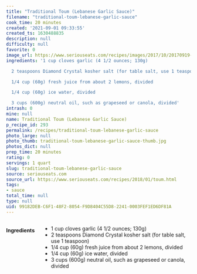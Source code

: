 ```yaml
---
title: "Traditional Toum (Lebanese Garlic Sauce)"
filename: "traditional-toum-lebanese-garlic-sauce"
cook_time: 20 minutes
created: '2021-09-01 09:33:55'
created_ts: 1630488835
description: null
difficulty: null
favorite: 0
image_url: https://www.seriouseats.com/recipes/images/2017/10/20170919-toum-garlic-sauce-vicky-wasik-6.jpg
ingredients: '1 cup cloves garlic (4 1/2 ounces; 130g)

  2 teaspoons Diamond Crystal kosher salt (for table salt, use 1 teaspoon)

  1/4 cup (60g) fresh juice from about 2 lemons, divided

  1/4 cup (60g) ice water, divided

  3 cups (600g) neutral oil, such as grapeseed or canola, divided'
intrash: 0
mine: null
name: Traditional Toum (Lebanese Garlic Sauce)
p_recipe_id: 293
permalink: /recipes/traditional-toum-lebanese-garlic-sauce
photo_large: null
photo_thumb: traditional-toum-lebanese-garlic-sauce-thumb.jpg
photos_dict: null
prep_time: 20 minutes
rating: 0
servings: 1 quart
slug: traditional-toum-lebanese-garlic-sauce
source: seriouseats.com
source_url: https://www.seriouseats.com/recipes/2018/01/toum.html
tags:
- sauce
total_time: null
type: null
uid: 99182DEB-C6F1-48F2-8054-F9D8404C55D8-2241-0003FEF1ED6DF81A
---
```

<div class="large-8 medium-7 columns" id="writeup">	</div><!-- #writeup -->
</div><!-- #row-one -->
<div class="row" id="row-two">	<div class="medium-4 small-5 columns" id="ingredients"><h4>Ingredients</h4><div class="box box-ingredients content"><ul>
<li>1 cup cloves garlic (4 1/2 ounces; 130g)</li>
<li>2 teaspoons Diamond Crystal kosher salt (for table salt, use 1 teaspoon)</li>
<li>1/4 cup (60g) fresh juice from about 2 lemons, divided</li>
<li>1/4 cup (60g) ice water, divided</li>
<li>3 cups (600g) neutral oil, such as grapeseed or canola, divided</li>
</ul>
</div>	</div>	<div class="medium-6 small-7 columns" id="directions">	</div>